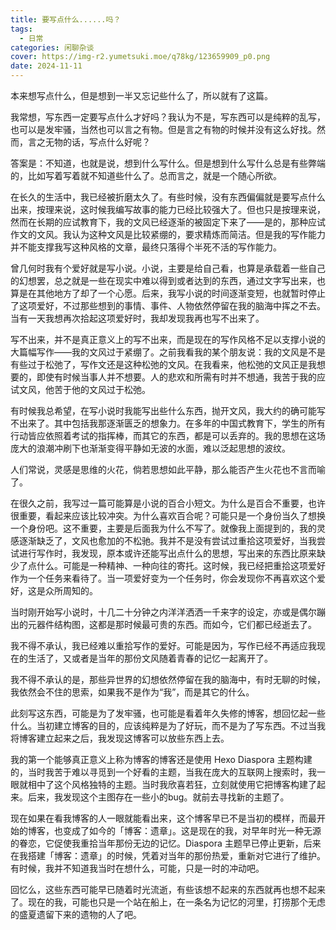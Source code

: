 ```yaml
---
title: 要写点什么......吗？
tags:
  - 日常
categories: 闲聊杂谈
cover: https://img-r2.yumetsuki.moe/q78kg/123659909_p0.png
date: 2024-11-11
---
```


本来想写点什么，但是想到一半又忘记些什么了，所以就有了这篇。

我常想，写东西一定要写点什么才好吗？我认为不是，写东西可以是纯粹的乱写，也可以是发牢骚，当然也可以言之有物。但是言之有物的时候并没有这么好找。然而，言之无物的话，写点什么好呢？

答案是：不知道，也就是说，想到什么写什么。但是想到什么写什么总是有些弊端的，比如写着写着就不知道些什么了。总而言之，就是一个随心所欲。

在长久的生活中，我已经被折磨太久了。有些时候，没有东西偏偏就是要写点什么出来，按理来说，这时候我编写故事的能力已经比较强大了。但也只是按理来说，然而在长期的应试教育下，我的文风已经逐渐的被固定下来了——是的，那种应试作文的文风。我认为这种文风是比较紧绷的，要求精炼而简洁。但是我的写作能力并不能支撑我写这种风格的文章，最终只落得个半死不活的写作能力。

曾几何时我有个爱好就是写小说。小说，主要是给自己看，也算是承载着一些自己的幻想罢，总之就是一些在现实中难以得到或者达到的东西，通过文字写出来，也算是在其他地方了却了一个心愿。后来，我写小说的时间逐渐变短，也就暂时停止了这项爱好，不过那些想到的事情、事件、人物依然停留在我的脑海中挥之不去。当有一天我想再次拾起这项爱好时，我却发现我再也写不出来了。

写不出来，并不是真正意义上的写不出来，而是现在的写作风格不足以支撑小说的大篇幅写作——我的文风过于紧绷了。之前我看我的某个朋友说：我的文风是不是有些过于松弛了，写作文还是这种松弛的文风。在我看来，他松弛的文风正是我想要的，即使有时候当事人并不想要。人的悲欢和所需有时并不想通，我苦于我的应试文风，他苦于他的文风过于松弛。

有时候我总希望，在写小说时我能写出些什么东西，抛开文风，我大约的确可能写不出来了。其中包括我那逐渐匮乏的想象力。在多年的中国式教育下，学生的所有行动皆应依照着考试的指挥棒，而其它的东西，都是可以丢弃的。我的思想在这场庞大的浪潮冲刷下也渐渐变得平静如无波的水面，难以泛起思想的波纹。

人们常说，灵感是思维的火花，倘若思想如此平静，那么能否产生火花也不言而喻了。

在很久之前，我写过一篇可能算是小说的百合小短文。为什么是百合不重要，也许很重要，看起来应该比较冲突。为什么喜欢百合呢？可能只是一个身份当久了想换一个身份吧。这不重要，主要是后面我为什么不写了。就像我上面提到的，我的灵感逐渐缺乏了，文风也愈加的不松驰。我并不是没有尝试过重拾这项爱好，当我尝试进行写作时，我发现，原本或许还能写出点什么的思想，写出来的东西比原来缺少了点什么。可能是一种精神、一种向往的寄托。这时候，我已经把重拾这项爱好作为一个任务来看待了。当一项爱好变为一个任务时，你会发现你不再喜欢这个爱好，这是众所周知的。

当时刚开始写小说时，十几二十分钟之内洋洋洒洒一千来字的设定，亦或是偶尔蹦出的元器件结构图，这都是那时候最可贵的东西。而如今，它们都已经逝去了。

我不得不承认，我已经难以重拾写作的爱好。可能是因为，写作已经不再适应我现在的生活了，又或者是当年的那份文风随着青春的记忆一起离开了。

我不得不承认的是，那些异世界的幻想依然停留在我的脑海中，有时无聊的时候，我依然会不住的思索，如果我不是作为“我”，而是其它的什么。

此刻写这东西，可能是为了发牢骚，也可能是看着年久失修的博客，想回忆起一些什么。当初建立博客的目的，应该纯粹是为了好玩，而不是为了写东西。不过当我将博客建立起来之后，我发现这博客可以放些东西上去。

我的第一个能够真正意义上称为博客的博客还是使用 Hexo Diaspora 主题构建的，当时我苦于难以寻觅到一个好看的主题，当我在庞大的互联网上搜索时，我一眼就相中了这个风格独特的主题。当时我欣喜若狂，立刻就使用它把博客构建了起来。后来，我发现这个主图存在一些小的bug。就前去寻找新的主题了。

现在如果在看我博客的人一眼就能看出来，这个博客早已不是当初的模样，而最开始的博客，也变成了如今的「博客：遗章」。这是现在的我，对早年时光一种无源的眷恋，它促使我重拾当年那份无边的记忆。Diaspora 主题早已停止更新，后来在我搭建「博客：遗章」的时候，凭着对当年的那份热爱，重新对它进行了维护。有时候，我并不知道我当时在想什么，可能，只是一时的冲动吧。

回忆么，这些东西可能早已随着时光流逝，有些该想不起来的东西就再也想不起来了。现在的我，可能也只是一个站在船上，在一条名为记忆的河里，打捞那个无虑的盛夏遗留下来的遗物的人了吧。

